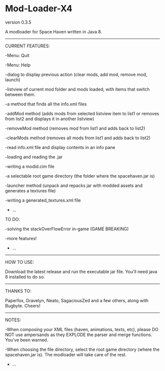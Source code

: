 # Mod-Loader-X4
version 0.3.5

A modloader for Space Haven written in Java 8.

---



CURRENT FEATURES:

-Menu: Quit

-Menu: Help

-dialog to display previous action (clear mods, add mod, remove mod, launch)

-listview of current mod folder and mods loaded, with items that switch between them.

-a method that finds all the info.xml files

-addMod method (adds mods from selected listview item to list1 or removes from list2 and displays it in another listview)

-removeMod method (removes mod from list1 and adds back to list2)

-clearMods method (removes all mods from list1 and adds back to list2)

-read info.xml file and display contents in an info pane

-loading and reading the .jar

-writing a modid.cim file

-a selectable root game directory (the folder where the spacehaven.jar is)

-launcher method (unpack and repacks jar with modded assets and generates a textures file)

-writing a generated_textures.xml file


- ...



TO DO:

-solving the stackOverFlowError in-game (GAME BREAKING)

-more features!

- ...



---

HOW TO USE:

Download the latest release and run the executable jar file. You'll need java 8 installed to do so.

---

THANKS TO:

Paperfox, Gravelyn, Neato, SagaciousZed and a few others, along with Bugbyte. Cheers!

---

NOTES:

-When composing your XML files (haven, animations, texts, etc), please DO NOT use ampersands as they EXPLODE the parser and merge functions. You've been warned.

-When choosing the file directory, select the root game directory (where the spacehaven.jar is). The modloader will take care of the rest.

- ...
